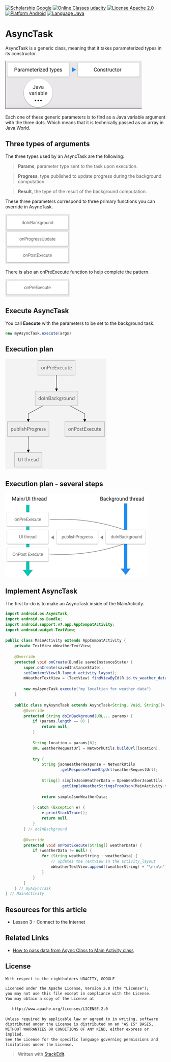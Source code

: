 ﻿
[![Scholarship Google](https://img.shields.io/badge/scholarship-Google-brightgreen.svg)](https://www.google.com)
[![Online Classes udacity](https://img.shields.io/badge/online%20classes-Udacity-ff69b4.svg)](https://www.udacity.com)
[![License Apache 2.0](https://img.shields.io/badge/license-Apache%202.0-green.svg)](https://github.com/fjoglar/android-dev-challenge/blob/master/LICENSE.txt)
[![Platform Android](https://img.shields.io/badge/platform-Android-blue.svg)](https://www.android.com)
[![Language Java](https://img.shields.io/badge/language-Java-orange.svg)](https://www.java.com)

# AsyncTask
AsyncTask is a generic class, meaning that it takes parameterized types in its constructor.

![AsyncTask Generic Class](https://raw.githubusercontent.com/kalxasath/android-dev-challenge-2017/master/assets/AsyncTask%20Generic%20Class.png)

Each one of these generic parameters is to find as a Java variable argument with the three dots.
Which means that it is technically passed as an array in Java World.
## Three types of arguments
The three types used by an AsyncTask are the following:

> **Params**, parameter type sent to the task upon execution.

> **Progress**, type published to update progress during the background computation.

> **Result**, the type of the result of the background computation.

These three parameters correspond to three primary functions you can override in AsyncTask.

![AsyncTask Primary Functions](https://raw.githubusercontent.com/kalxasath/android-dev-challenge-2017/master/assets/AsyncTask%20Primary%20Functions.png)

There is also an onPreExecute function to help complete the pattern.

![AsyncTask onPreExecute Function](https://raw.githubusercontent.com/kalxasath/android-dev-challenge-2017/master/assets/AsyncTask%20onPreExecute%20Function.png)

## Execute AsyncTask
You call **Execute** with the parameters to be set to the background task.
```java
new myAsyncTask.execute(args)
```
## Execution plan

![AsyncTask Execution Plan](https://raw.githubusercontent.com/kalxasath/android-dev-challenge-2017/master/assets/AsyncTask%20Execution%20Plan.png)

## Execution plan - several steps

![AsyncTask Several Steps](https://raw.githubusercontent.com/kalxasath/android-dev-challenge-2017/master/assets/AsyncTask%20Several%20Steps.png)


## Implement AsyncTask
The first to-do is to make an AsyncTask inside of the MainActicity.
```java
import android.os.AsyncTask;
import android.os.Bundle;
import android.support.v7.app.AppCompatActivity;
import android.widget.TextView;

public class MainActivity extends AppCompatActivity {
	private TextView mWeatherTextView;
	
    @Override
    protected void onCreate(Bundle savedInstanceState) {
        super.onCreate(savedInstanceState);
        setContentView(R.layout.activity_layout);
		mWeatherTextView = (TextView) findViewById(R.id.tv_weather_data);
        
        new myAsyncTask.execute("my localtion for weather data")
    }

	public class myAsyncTask extends AsyncTask<String, Void, String[]> {
		@Override
		protected String doInBackground(URL... params) {
            if (params.length == 0) {
                return null;
            }

            String location = params[0];
            URL weatherRequestUrl = NetworkUtils.buildUrl(location);

            try {
                String jsonWeatherResponse = NetworkUtils
                        .getResponseFromHttpUrl(weatherRequestUrl);

                String[] simpleJsonWeatherData = OpenWeatherJsonUtils
                        .getSimpleWeatherStringsFromJson(MainActivity.this, jsonWeatherResponse);

                return simpleJsonWeatherData;

            } catch (Exception e) {
                e.printStackTrace();
                return null;
            }
		} // doInBackground
		
		@Override
		protected void onPostExecute(String[] weatherData) {
            if (weatherData != null) {
                for (String weatherString : weatherData) {
	                // updates the TextView in the activity_layout
                    mWeatherTextView.append((weatherString) + "\n\n\n");
                }
            }
		}
	} // myAsyncTask
} // MainActivity 
```
## Resources for this article
- Lesson 3 - Connect to the Internet

## Related Links
* [How to pass data from Async Class to Main Activity class
](https://stackoverflow.com/questions/36483655/how-to-pass-data-from-async-class-to-main-activity-class)

## License
```
With respect to the rightholders UDACITY, GOOGLE 
```
```
Licensed under the Apache License, Version 2.0 (the "License");
you may not use this file except in compliance with the License.
You may obtain a copy of the License at

   http://www.apache.org/licenses/LICENSE-2.0

Unless required by applicable law or agreed to in writing, software
distributed under the License is distributed on an "AS IS" BASIS,
WITHOUT WARRANTIES OR CONDITIONS OF ANY KIND, either express or implied.
See the License for the specific language governing permissions and
limitations under the License.
```
> Written with [StackEdit](https://stackedit.io/).
